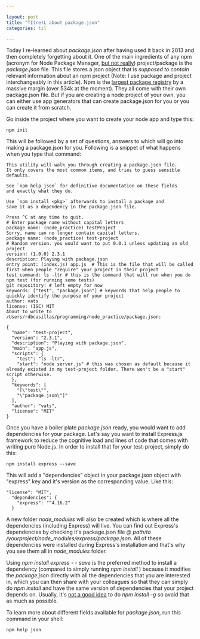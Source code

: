 ```yaml
---

layout: post
title: "TI(re)L about package.json"
categories: til

---
```


Today I re-learned about *package.json* after having used it back in 2013 and then completely forgetting about it. One of the main ingredients of any npm (acronym for Node Package Manager, [but not really](https://www.npmjs.com/)) project/package is the *package.json* file. This file stores a json object that is *supposed to contain* relevant information about an npm project (Note: I use package and project interchangeably in this article). Npm is the [largest package registry](http://www.modulecounts.com/) by a massive margin (over 534k at the moment). They all come with their own package.json file. But if you are creating a node project of your own, you can either use app generators that can create package.json for you or you can create it from scratch. 

Go inside the project where you want to create your node app and type this:

```shell
npm init
```

This will be followed by a set of questions, answers to which will go into making a package.json for you. Following is a snippet of what happens when you type that command:

```shell
This utility will walk you through creating a package.json file.
It only covers the most common items, and tries to guess sensible defaults.

See `npm help json` for definitive documentation on these fields
and exactly what they do.

Use `npm install <pkg>` afterwards to install a package and
save it as a dependency in the package.json file.

Press ^C at any time to quit.
# Enter package name without capital letters
package name: (node_practice) testProject
Sorry, name can no longer contain capital letters.
package name: (node_practice) test-project 
# Random version. you would want to put 0.0.1 unless updating an old project
version: (1.0.0) 2.3.1
description: Playing with package.json
entry point: (index.js) app.js  # This is the file that will be called first when people "require" your project in their project
test command: ls -ltr # this is the command that will run when you do npm test (for running some tests)
git repository: # left empty for now
keywords: ["test", "package.json"] # keywords that help people to quickly identify the purpose of your project
author: vats
license: (ISC) MIT
About to write to /Users/rdbcasillas/programming/node_practice/package.json:

{
  "name": "test-project",
  "version": "2.3.1",
  "description": "Playing with package.json",
  "main": "app.js",
  "scripts": {
    "test": "ls -ltr",
    "start": "node server.js" # this was chosen as default because it already existed in my test-project folder. There won't be a "start" script otherwise. 
  },
  "keywords": [
    "[\"test\"",
    "\"package.json\"]"
  ],
  "author": "vats",
  "license": "MIT"
}
```

Once you have a boiler plate *package.json* ready, you would want to add dependencies for your package. Let's say you want to install Express.js framework to reduce the cognitive load and lines of code that comes with writing pure Node.js. In order to install that for your test-project, simply do this: 

```shell
npm install express --save
```

This will add a "dependencies" object in your package.json object with "express" key and it's version as the corresponding value. Like this:

```shell
"license": "MIT",
  "dependencies": {
    "express": "^4.16.2"
  }
```

A new folder *node_modules* will also be created which is where all the dependencies (including Express) will live. You can find out Express's dependencies by checking it's package.json file @ *path/to /yourproject/node_modules/express/package.json*. All of these dependencies were installed during Express's installation and that's why you see them all in *node_modules* folder. 

Using *npm install express - - save* is the preferred method to install a dependency (compared to simply running *npm install* <dependency name>) because it modifies the *package.json* directly with all the dependencies that you are interested in, which you can then share with your colleagues so that they can simply do *npm install* and have the same version of dependencies that your project depends on. Usually, it's [not a good idea](https://www.joezimjs.com/javascript/no-more-global-npm-packages/) to do *npm install -g <dependency name>* so avoid that as much as possible.

To learn more about different fields available for *package.json*, run this command in your shell:

```shell
npm help json
```